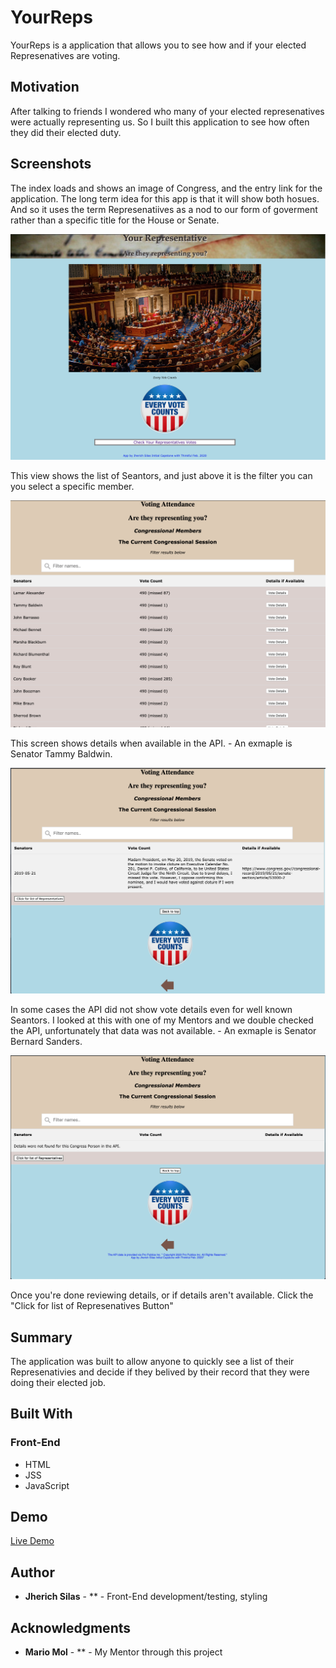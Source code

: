 # YourReps

YourReps is a application that allows you to see how and if your elected Represenatives are voting. 

## Motivation

After talking to friends I wondered who many of your elected represenatives were actually representing us. So I built this application to see how often they did their elected duty.

## Screenshots

The index loads and shows an image of Congress, and the entry link for the application. The long term idea for this app is that it will show both hosues.  And so it uses the term Represenatiives as a nod to our form of goverment rather than a specific title for the House or Senate. 

![Index ](YourReps_Index.png)

This view shows the list of Seantors, and just above it is the filter you can you select a specific member.

![List of Reps](YourReps_Pop_Count.png)

This screen shows details when available in the API.  - An exmaple is Senator Tammy Baldwin.

![Voting Details](YourReps_Details.png)

In some cases the API did not show vote details even for well known Seantors.  I looked at this with one of my Mentors and we double checked the API, unfortunately that data was not available.   - An exmaple is Senator Bernard Sanders.

![Voting Details](YourReps_no_Details.png)

Once you're done reviewing details, or if details aren't available.  Click the "Click for list of Represenatives Button"


## Summary

The application was built to allow anyone to quickly see a list of their Represenativies and decide if they belived by their record that they were doing their elected job.

## Built With

### Front-End

* HTML
* JSS
* JavaScript

## Demo

[Live Demo](https://jjsilas.github.io/your_reps/)

## Author

* **Jherich Silas** - ** - Front-End development/testing, styling

## Acknowledgments

* **Mario Mol** - ** - My Mentor through this project
